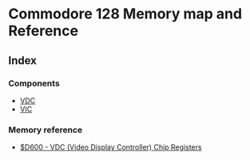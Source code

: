 # Commodore 128 Memory map and Reference

## Index

### Components
* [VDC](Vdc)
* [VIC](Vic)

### Memory reference
* [$D600 - VDC (Video Display Controller) Chip Registers](D600)
